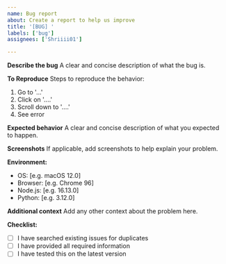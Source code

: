 ```yaml
---
name: Bug report
about: Create a report to help us improve
title: '[BUG] '
labels: ['bug']
assignees: ['Shriiii01']

---
```


**Describe the bug**
A clear and concise description of what the bug is.

**To Reproduce**
Steps to reproduce the behavior:
1. Go to '...'
2. Click on '....'
3. Scroll down to '....'
4. See error

**Expected behavior**
A clear and concise description of what you expected to happen.

**Screenshots**
If applicable, add screenshots to help explain your problem.

**Environment:**
 - OS: [e.g. macOS 12.0]
 - Browser: [e.g. Chrome 96]
 - Node.js: [e.g. 16.13.0]
 - Python: [e.g. 3.12.0]

**Additional context**
Add any other context about the problem here.

**Checklist:**
- [ ] I have searched existing issues for duplicates
- [ ] I have provided all required information
- [ ] I have tested this on the latest version 